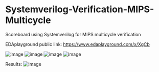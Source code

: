 # Systemverilog-Verification-MIPS-Multicycle
Scoreboard using Systemverilog for MIPS multicycle verification

EDAplayground public link:
https://www.edaplayground.com/x/XgCb

![image](https://user-images.githubusercontent.com/108389027/177511543-6f567b3d-e256-46ca-937c-b1837a15d7b3.png)
![image](https://user-images.githubusercontent.com/108389027/177511694-bfb8c802-8958-4908-a74c-4b47620e0a46.png)
![image](https://user-images.githubusercontent.com/108389027/177511772-f0a929ee-7ee1-48a6-9446-f35528faf9c4.png)
![image](https://user-images.githubusercontent.com/108389027/177511880-972cc9e1-93d4-4eca-afc9-88c566926636.png)

Results:
![image](https://user-images.githubusercontent.com/108389027/177510505-727a2eec-afe9-4dd4-8d81-d43176ae2de7.png)

